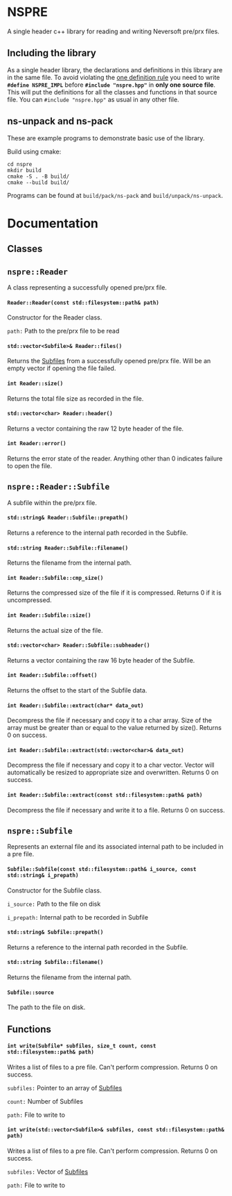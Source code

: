 # NSPRE
A single header c++ library for reading and writing Neversoft pre/prx files.

## Including the library
As a single header library, the declarations and definitions in this library are in the same file. To avoid violating the [one definition rule](https://en.wikipedia.org/wiki/One_Definition_Rule) you need to write **`#define NSPRE_IMPL`** before **`#include "nspre.hpp"`** in **only one source file**. This will put the definitions for all the classes and functions in that source file. You can `#include "nspre.hpp"` as usual in any other file.

## ns-unpack and ns-pack
These are example programs to demonstrate basic use of the library.

Build using cmake:
```
cd nspre
mkdir build
cmake -S . -B build/
cmake --build build/
```

Programs can be found at `build/pack/ns-pack` and `build/unpack/ns-unpack`.

# Documentation
## Classes
## `nspre::Reader`
A class representing a successfully opened pre/prx file.

#### `Reader::Reader(const std::filesystem::path& path)`
Constructor for the Reader class.

`path:` Path to the pre/prx file to be read

#### `std::vector<Subfile>& Reader::files()`
Returns the [Subfiles](#nsprereadersubfile) from a successfully opened pre/prx file. Will be an empty vector if opening the file failed.

#### `int Reader::size()`
Returns the total file size as recorded in the file.

#### `std::vector<char> Reader::header()`
Returns a vector containing the raw 12 byte header of the file.

#### `int Reader::error()`
Returns the error state of the reader. Anything other than 0 indicates failure to open the file.

## `nspre::Reader::Subfile`
A subfile within the pre/prx file.

#### `std::string& Reader::Subfile::prepath()`
Returns a reference to the internal path recorded in the Subfile.

#### `std::string Reader::Subfile::filename()`
Returns the filename from the internal path.

#### `int Reader::Subfile::cmp_size()`
Returns the compressed size of the file if it is compressed. Returns 0 if it is uncompressed.

#### `int Reader::Subfile::size()`
Returns the actual size of the file.

#### `std::vector<char> Reader::Subfile::subheader()`
Returns a vector containing the raw 16 byte header of the Subfile.

#### `int Reader::Subfile::offset()`
Returns the offset to the start of the Subfile data.

#### `int Reader::Subfile::extract(char* data_out)`
Decompress the file if necessary and copy it to a char array. Size of the array must be greater than or equal to the value returned by size(). Returns 0 on success.

#### `int Reader::Subfile::extract(std::vector<char>& data_out)`
Decompress the file if necessary and copy it to a char vector. Vector will automatically be resized to appropriate size and overwritten. Returns 0 on success.

#### `int Reader::Subfile::extract(const std::filesystem::path& path)`
Decompress the file if necessary and write it to a file. Returns 0 on success.

## `nspre::Subfile`
Represents an external file and its associated internal path to be included in a pre file.

#### `Subfile::Subfile(const std::filesystem::path& i_source, const std::string& i_prepath)`
Constructor for the Subfile class.

`i_source:` Path to the file on disk

`i_prepath:` Internal path to be recorded in Subfile

#### `std::string& Subfile::prepath()`
Returns a reference to the internal path recorded in the Subfile.

#### `std::string Subfile::filename()`
Returns the filename from the internal path.

#### `Subfile::source`
The path to the file on disk.

## Functions

#### `int write(Subfile* subfiles, size_t count, const std::filesystem::path& path)`
Writes a list of files to a pre file. Can't perform compression. Returns 0 on success.

`subfiles:` Pointer to an array of [Subfiles](#nspresubfile)

`count:` Number of Subfiles

`path:` File to write to

#### `int write(std::vector<Subfile>& subfiles, const std::filesystem::path& path)`
Writes a list of files to a pre file. Can't perform compression. Returns 0 on success.

`subfiles:` Vector of [Subfiles](#nspresubfile)

`path:` File to write to